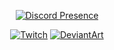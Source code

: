 <div align='center'>


[![Discord Presence](https://lanyard.cnrad.dev/api/268458117421989888?showDisplayName=true&hideStatus=false&hideTimestamp=false&hideActivity=true&theme=dark&hideBadges=false&hideDiscrim=false&borderRadius=)](https://discord.com/users/268458117421989888)

  
[![Twitch](https://img.shields.io/badge/twitch-A970FF?style=for-the-badge&logo=twitch&logoColor=white)](https://www.twitch.tv/meti0x7cb)
[![DeviantArt](https://img.shields.io/badge/DeviantArt-05CC47?style=for-the-badge&logo=deviantart&logoColor=white)](https://www.deviantart.com/meti0x7cb)
